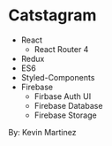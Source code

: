 # Catstagram

* React
  * React Router 4
* Redux
* ES6
* Styled-Components
* Firebase
  * Firbase Auth UI
  * Firebase Database
  * Firebase Storage

By: Kevin Martinez